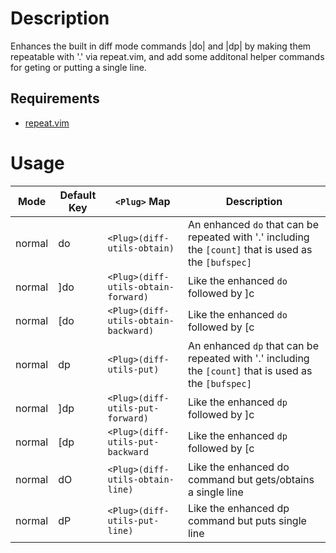 Description
===========
Enhances the built in diff mode commands |do| and |dp| by making them
repeatable with '.' via repeat.vim, and add some additonal helper commands for
geting or putting a single line.

Requirements
-----------
* [repeat.vim](https://github.com/tpope/vim-repeat)

Usage
=====
| Mode   | Default Key | `<Plug>` Map                         | Description                                                                                            |
| ----   | ----------- | --------------------------------     | ------------------------------------------------------------------------------------------------------ |
| normal | do          | `<Plug>(diff-utils-obtain)`          | An enhanced `do` that can be repeated with '.' including the `[count]` that is used as the `[bufspec]` |
| normal | ]do         | `<Plug>(diff-utils-obtain-forward)`  | Like the enhanced `do` followed by ]c                                                                  |
| normal | [do         | `<Plug>(diff-utils-obtain-backward)` | Like the enhanced `do` followed by [c                                                                  |
| normal | dp          | `<Plug>(diff-utils-put)`             | An enhanced `dp` that can be repeated with '.' including the `[count]` that is used as the `[bufspec]` |
| normal | ]dp         | `<Plug>(diff-utils-put-forward)`     | Like the enhanced `dp` followed by ]c                                                                  |
| normal | [dp         | `<Plug>(diff-utils-put-backward`     | Like the enhanced `dp` followed by [c                                                                  |
| normal | dO          | `<Plug>(diff-utils-obtain-line)`     | Like the enhanced do command but gets/obtains a single line                                            |
| normal | dP          | `<Plug>(diff-utils-put-line)`        | Like the enhanced dp command but puts single line                                                      |
